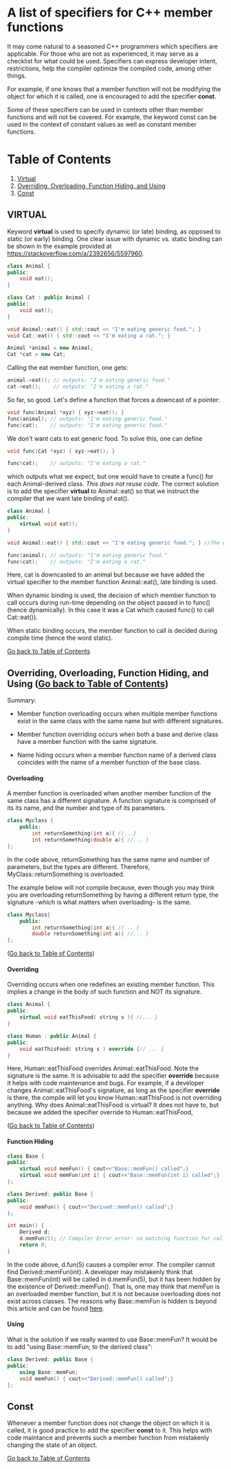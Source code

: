 # A list of specifiers for C++ member functions

It may come natural to a seasoned C++ programmers which specifiers are applicable. For those
who are not as experienced, it may serve as a checklist for what could be used. Specifiers can express developer intent, 
restrictions, help the compiler optimize the compiled code, among other things. 

For example, if one knows that a member function will not be modifying the object for which it is called, 
one is encouraged to add the specifier **const**. 

Some of these specifiers can be used in contexts other than member functions and will not be covered. For example, the keyword const can be used in the context of constant values as well as constant member functions. 

<a name="toc"></a>
# Table of Contents
1. [Virtual](#virtual)
2. [Overriding, Overloading, Function Hiding, and Using](#overriding_and_overloading)
3. [Const](#const)

<a name="virtual"></a>
## VIRTUAL
Keyword **virtual** is used to specify dynamic (or late) binding, as opposed to static (or early) binding.
One clear issue with dynamic vs. static binding can be shown in the example provided at https://stackoverflow.com/a/2392656/5597960. 

```cpp
class Animal {
public:
	void eat();
}

class Cat : public Animal {
public:
	void eat();
}

void Animal::eat() { std::cout << "I'm eating generic food."; }
void Cat::eat() { std::cout << "I'm eating a rat."; }

Animal *animal = new Animal;
Cat *cat = new Cat;
```
Calling the eat member function, one gets:
```cpp
animal->eat(); // outputs: "I'm eating generic food."
cat->eat();    // outputs: "I'm eating a rat."
```

So far, so good. Let's define a function that forces a downcast of a pointer:
```cpp
void func(Animal *xyz) { xyz->eat(); }
func(animal); // outputs: "I'm eating generic food."
func(cat);    // outputs: "I'm eating generic food."
```
We don't want cats to eat generic food. To solve this, one can define
```cpp
void func(Cat *xyz) { xyz->eat(); }

func(cat);    // outputs: "I'm eating a rat."
```

which outputs what we expect, but one would have to create a func() for each Animal-derived class. *This does not reuse code.* The correct solution is to add the specifier **virtual** to Animal::eat() so that we instruct the compiler that we want late binding of eat().

```cpp
class Animal {
public:
	virtual void eat(); 
}

void Animal::eat() { std::cout << "I'm eating generic food."; } //The definition does not change. 

func(animal); // outputs: "I'm eating generic food."
func(cat);    // outputs: "I'm eating a rat."
```

Here, cat is downcasted to an animal but because we have added the virtual specifier to the member function Animal::eat(), late binding is used. 

When dynamic binding is used, the decision of which member function to call occurs during run-time depending on the object passed in to func() (hence dynamically). In this case it was a Cat which caused func() to call Cat::eat()). 

When static binding occurs, the member function to call is decided during compile time (hence the word static).

[Go back to Table of Contents](#toc)

<a name="overriding_and_overloading"></a>
## Overriding, Overloading, Function Hiding, and Using ([Go back to Table of Contents](#toc))

Summary:
* Member function overloading occurs when multiple member functions exist in the same class with the same name but with different signatures. 

* Member function overriding occurs when both a base and derive class have a member function with the same signature. 

* Name hiding occurs when a member function name of a derived class coincides with the name of a member function of the base class.

#### Overloading
A member function is overloaded when another member function of the same class has a different signature. A function signature is comprised of its its name, and the number and type of its parameters.

```cpp
class Myclass {
    public:
        int returnSomething(int a){ //...}
        int returnSomething(double a){ //... }
};
```

In the code above, returnSomething has the same name and number of parameters, but the types are different. Therefore, MyClass::returnSomething is overloaded.

The example below will not compile because, even though you may think you are overloading returnSomething by having a different return type, the signature -which is what matters when overloading- is the same. 
```cpp
class Myclass{
    public:
        int returnSomething(int a){ //... }
        double returnSomething(int a){ //... }
};
```
([Go back to Table of Contents](#toc))
#### Overriding

Overriding occurs when one redefines an existing member function. This implies a change in the body of such function and NOT its signature. 

```cpp
class Animal {
public:
	virtual void eatThisFood( string s ){ //... }
}

class Human : public Animal {
public:
	void eatThisFood( string s ) override {// ... }
}
```

Here, Human::eatThisFood overrides Animal::eatThisFood. Note the signature is the same. It is advisable to add the specifier **override** because it helps with code maintenance and bugs. For example, if a developer changes Animal::eatThisFood's signature, as long as the specifier **override** is there, the compile will let you know Human::eatThisFood is not overriding anything. Why does Animal::eatThisFood is virtual? It does not have to, but because we added the specifier override to Human::eatThisFood, 

([Go back to Table of Contents](#toc))
#### Function Hiding

```cpp
class Base {
public:
	virtual void memFun() { cout<<"Base::memFun() called";}
	virtual void memFun(int i) { cout<<"Base::memFun(int i) called";}
};

class Derived: public Base {
public:
	void memFun() { cout<<"Derived::memFun() called";}
};

int main() {
	Derived d;
	d.memFun(5); // Compiler Error error: no matching function for call to 'Derived::memFun(int)'
	return 0;
}
```

In the code above, d.fun(5) causes a compiler error. The compiler cannot find Derived::memFun(int). A developer may mistakenly think that Base::memFun(int) will be called in d.memFun(5), but it has been hidden by the existence of Derived::memFun(). That is, one may think that memFun is an overloaded member function, but it is not because overloading does not exist across classes. The reasons why Base::memFun is hidden is beyond this article and can be found [here](https://stackoverflow.com/a/1629074/5597960). 

#### Using
What is the solution if we really wanted to use Base::memFun? It would be to add "using Base::memFun; to the derived class":

```cpp
class Derived: public Base {
public:
	using Base::memFun;
	void memFun() { cout<<"Derived::memFun() called";}
};
```
<a name="const"></a>
## Const

Whenever a member function does not change the object on which it is called, it is good practice to add the specifier **const** to it. This helps with code maintance and prevents such a member function from mistakenly changing the state of an object.

[Go back to Table of Contents](#toc)
